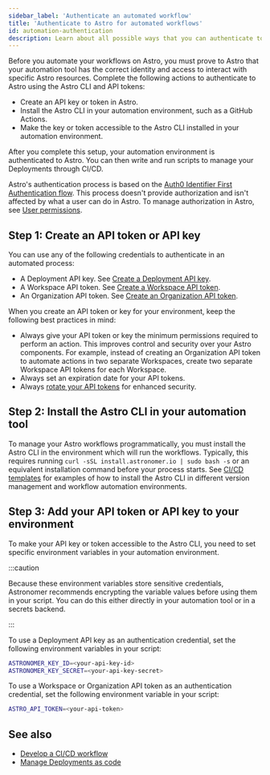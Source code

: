```yaml
---
sidebar_label: 'Authenticate an automated workflow'
title: 'Authenticate to Astro for automated workflows'
id: automation-authentication
description: Learn about all possible ways that you can authenticate to Astro from the Astro CLI and automation tools.
---
```


Before you automate your workflows on Astro, you must prove to Astro that your automation tool has the correct identity and access to interact with specific Astro resources. Complete the following actions to authenticate to Astro using the Astro CLI and API tokens:

- Create an API key or token in Astro.
- Install the Astro CLI in your automation environment, such as a GitHub Actions.
- Make the key or token accessible to the Astro CLI installed in your automation environment.

After you complete this setup, your automation environment is authenticated to Astro. You can then write and run scripts to manage your Deployments through CI/CD.

Astro's authentication process is based on the [Auth0 Identifier First Authentication flow](https://auth0.com/docs/authenticate/login/auth0-universal-login/identifier-first). This process doesn't provide authorization and isn't affected by what a user can do in Astro. To manage authorization in Astro, see [User permissions](user-permissions.md).

## Step 1: Create an API token or API key

You can use any of the following credentials to authenticate in an automated process:

- A Deployment API key. See [Create a Deployment API key](api-keys.md).
- A Workspace API token. See [Create a Workspace API token](workspace-api-tokens.md).
- An Organization API token. See [Create an Organization API token](organization-api-tokens.md).

When you create an API token or key for your environment, keep the following best practices in mind:

- Always give your API token or key the minimum permissions required to perform an action. This improves control and security over your Astro components. For example, instead of creating an Organization API token to automate actions in two separate Workspaces, create two separate Workspace API tokens for each Workspace.
- Always set an expiration date for your API tokens.
- Always [rotate your API tokens](workspace-api-tokens.md#rotate-a-workspace-api-token) for enhanced security.

## Step 2: Install the Astro CLI in your automation tool

To manage your Astro workflows programmatically, you must install the Astro CLI in the environment which will run the workflows. Typically, this requires running `curl -sSL install.astronomer.io | sudo bash -s` or an equivalent installation command before your process starts. See [CI/CD templates](ci-cd-templates/template-overview.md) for examples of how to install the Astro CLI in different version management and workflow automation environments. 

## Step 3: Add your API token or API key to your environment

To make your API key or token accessible to the Astro CLI, you need to set specific environment variables in your automation environment.

:::caution

Because these environment variables store sensitive credentials, Astronomer recommends encrypting the variable values before using them in your script. You can do this either directly in your automation tool or in a secrets backend. 

:::

To use a Deployment API key as an authentication credential, set the following environment variables in your script:

```bash
ASTRONOMER_KEY_ID=<your-api-key-id>
ASTRONOMER_KEY_SECRET=<your-api-key-secret>
```

To use a Workspace or Organization API token as an authentication credential, set the following environment variable in your script: 

```bash
ASTRO_API_TOKEN=<your-api-token>
```

## See also

- [Develop a CI/CD workflow](set-up-ci-cd.md)
- [Manage Deployments as code](manage-deployments-as-code.md)
